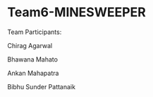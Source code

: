 # Team6-MINESWEEPER
Team Participants:

Chirag Agarwal

Bhawana Mahato 

Ankan Mahapatra

Bibhu Sunder Pattanaik

